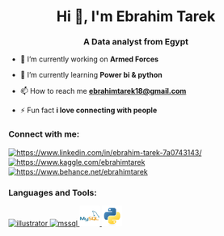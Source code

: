 <h1 align="center">Hi 👋, I'm Ebrahim Tarek</h1>
<h3 align="center">A Data analyst from Egypt</h3>

- 🔭 I’m currently working on **Armed Forces**

- 🌱 I’m currently learning **Power bi & python**

- 📫 How to reach me **ebrahimtarek18@gmail.com**

- ⚡ Fun fact **i love connecting with people**

<h3 align="left">Connect with me:</h3>
<p align="left">
<a href="https://linkedin.com/in/https://www.linkedin.com/in/ebrahim-tarek-7a0743143/" target="blank"><img align="center" src="https://raw.githubusercontent.com/rahuldkjain/github-profile-readme-generator/master/src/images/icons/Social/linked-in-alt.svg" alt="https://www.linkedin.com/in/ebrahim-tarek-7a0743143/" height="30" width="40" /></a>
<a href="https://kaggle.com/https://www.kaggle.com/ebrahimtarek" target="blank"><img align="center" src="https://raw.githubusercontent.com/rahuldkjain/github-profile-readme-generator/master/src/images/icons/Social/kaggle.svg" alt="https://www.kaggle.com/ebrahimtarek" height="30" width="40" /></a>
<a href="https://www.behance.net/https://www.behance.net/ebrahimtarek" target="blank"><img align="center" src="https://raw.githubusercontent.com/rahuldkjain/github-profile-readme-generator/master/src/images/icons/Social/behance.svg" alt="https://www.behance.net/ebrahimtarek" height="30" width="40" /></a>
</p>

<h3 align="left">Languages and Tools:</h3>
<p align="left"> <a href="https://www.adobe.com/in/products/illustrator.html" target="_blank" rel="noreferrer"> <img src="https://www.vectorlogo.zone/logos/adobe_illustrator/adobe_illustrator-icon.svg" alt="illustrator" width="40" height="40"/> </a> <a href="https://www.microsoft.com/en-us/sql-server" target="_blank" rel="noreferrer"> <img src="https://www.svgrepo.com/show/303229/microsoft-sql-server-logo.svg" alt="mssql" width="40" height="40"/> </a> <a href="https://www.mysql.com/" target="_blank" rel="noreferrer"> <img src="https://raw.githubusercontent.com/devicons/devicon/master/icons/mysql/mysql-original-wordmark.svg" alt="mysql" width="40" height="40"/> </a> <a href="https://www.python.org" target="_blank" rel="noreferrer"> <img src="https://raw.githubusercontent.com/devicons/devicon/master/icons/python/python-original.svg" alt="python" width="40" height="40"/> </a> </p>

